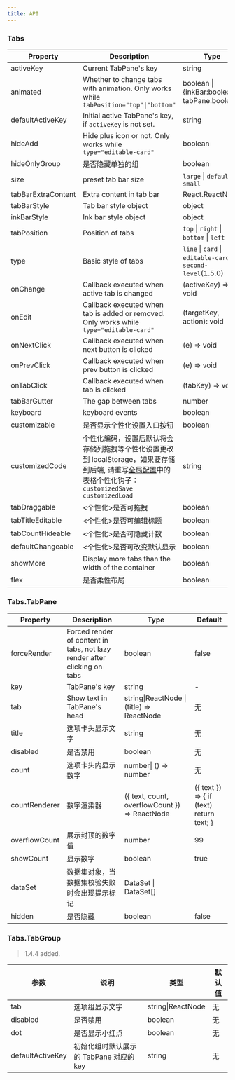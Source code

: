 ```yaml
---
title: API
---
```


### Tabs

| Property | Description | Type | Default | Version |
| --- | --- | --- | --- | --- |
| activeKey | Current TabPane's key | string | - | |
| animated | Whether to change tabs with animation. Only works while `tabPosition="top"\|"bottom"` | boolean \| {inkBar:boolean, tabPane:boolean} | `true`, `false` when `type="card"` ||
| defaultActiveKey | Initial active TabPane's key, if `activeKey` is not set. | string | - ||
| hideAdd | Hide plus icon or not. Only works while `type="editable-card"` | boolean | `false` ||
| hideOnlyGroup | 是否隐藏单独的组 | boolean | false | 1.4.5 |
| size | preset tab bar size | `large` \| `default` \| `small` | `default` ||
| tabBarExtraContent | Extra content in tab bar | React.ReactNode | - ||
| tabBarStyle | Tab bar style object | object | - ||
| inkBarStyle | Ink bar style object | object |  | 1.4.5 |
| tabPosition | Position of tabs | `top` \| `right` \| `bottom` \| `left` | `top` ||
| type | Basic style of tabs | `line` \| `card` \| `editable-card` \| `second-level`(1.5.0) | `line` |
| onChange | Callback executed when active tab is changed | (activeKey) => void | - ||
| onEdit | Callback executed when tab is added or removed. Only works while `type="editable-card"` | (targetKey, action): void | - ||
| onNextClick | Callback executed when next button is clicked | (e) => void | - ||
| onPrevClick | Callback executed when prev button is clicked | (e) => void | - ||
| onTabClick | Callback executed when tab is clicked | (tabKey) => void | - ||
| tabBarGutter | The gap between tabs | number | - ||
| keyboard| keyboard events| boolean | true | ||
| customizable | 是否显示个性化设置入口按钮  | boolean | | 1.4.5 |
| customizedCode | 个性化编码，设置后默认将会存储列拖拽等个性化设置更改到 localStorage，如果要存储到后端, 请重写[全局配置](/zh/procmp/configure/configure)中的表格个性化钩子： `customizedSave` `customizedLoad` | string | | 1.4.5 |
| tabDraggable | &lt;个性化&gt;是否可拖拽  | boolean | true | 1.5.0 |
| tabTitleEditable | &lt;个性化&gt;是否可编辑标题  | boolean | true | 1.5.0 |
| tabCountHideable | &lt;个性化&gt;是否可隐藏计数  | boolean | true | 1.5.0 |
| defaultChangeable | &lt;个性化&gt;是否可改变默认显示  | boolean | true | 1.5.0 |
| showMore | Display more tabs than the width of the container | boolean | false | 1.5.0-beta.0 |
| flex | 是否柔性布局 | boolean |  | 1.5.4 |

### Tabs.TabPane

| Property | Description | Type | Default |
| --- | --- | --- | --- |
| forceRender | Forced render of content in tabs, not lazy render after clicking on tabs | boolean | false |
| key | TabPane's key | string | - |
| tab         | Show text in TabPane's head          | string\|ReactNode \| (title) => ReactNode | 无     |
| title         | 选项卡头显示文字          | string | 无     |1.4.5 |
| disabled         | 是否禁用          | boolean | 无     |
| count         | 选项卡头内显示数字          | number\| () => number | 无     |
| countRenderer | 数字渲染器 | ({ text, count, overflowCount }) => ReactNode | ({ text }) => { if (text) return text; } | 1.5.0-beta.0 |
| overflowCount         | 展示封顶的数字值         | number | 99     |
| showCount         | 显示数字        | boolean | true     | 1.4.5 |
| dataSet	| 数据集对象，当数据集校验失败时会出现提示标记 | DataSet \| DataSet[] |  | 1.5.3 |
| hidden | 是否隐藏 | boolean  | false | 1.5.7 |

### Tabs.TabGroup

> 1.4.4 added.

| 参数        | 说明                      | 类型              | 默认值 |
| ----------- | ------------------------- | ----------------- | ------ |
| tab         | 选项组显示文字          | string\|ReactNode | 无     |
| disabled         | 是否禁用          | boolean | 无     |
| dot         | 是否显示小红点          | boolean | 无     |
| defaultActiveKey         | 初始化组时默认展示的 TabPane 对应的 key          | string | 无     |
